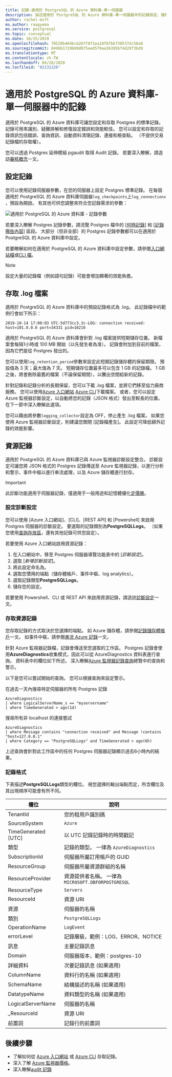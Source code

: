 ```yaml
---
title: 記錄-適用於 PostgreSQL 的 Azure 資料庫-單一伺服器
description: 描述適用於 PostgreSQL 的 Azure 資料庫-單一伺服器中的記錄設定、儲存和分析
author: rachel-msft
ms.author: raagyema
ms.service: postgresql
ms.topic: conceptual
ms.date: 10/25/2019
ms.openlocfilehash: 70520b464bcb26ff8f1ea10f87bbf30537dc58a0
ms.sourcegitcommit: 849bb1729b89d075eed579aa36395bf4d29f3bd9
ms.translationtype: MT
ms.contentlocale: zh-TW
ms.lasthandoff: 04/28/2020
ms.locfileid: "82131226"
---
```

# <a name="logs-in-azure-database-for-postgresql---single-server"></a>適用於 PostgreSQL 的 Azure 資料庫-單一伺服器中的記錄

適用於 PostgreSQL 的 Azure 資料庫可讓您設定和存取 Postgres 的標準記錄。 記錄可用來識別、疑難排解和修復設定錯誤和效能較佳。 您可以設定和存取的記錄資訊包括錯誤、查詢資訊、自動資料清理記錄、連接和檢查點。 （不提供交易記錄檔的存取權）。

您可以透過 Postgres 延伸模組 pgaudit 取得 Audit 記錄。 若要深入瞭解，請造訪[審核概念](concepts-audit.md)一文。


## <a name="configure-logging"></a>設定記錄 
您可以使用記錄伺服器參數，在您的伺服器上設定 Postgres 標準記錄。 在每個適用於 PostgreSQL 的 Azure 資料庫伺服器`log_checkpoints`上`log_connections` ，預設為開啟。 有其他可供您調整來符合您記錄需求的參數： 

![適用於 PostgreSQL 的 Azure 資料庫 - 記錄參數](./media/concepts-server-logs/log-parameters.png)

若要深入瞭解 Postgres 記錄參數，請流覽 Postgres 檔中的 [[何時記錄](https://www.postgresql.org/docs/current/runtime-config-logging.html#RUNTIME-CONFIG-LOGGING-WHEN)] 和 [[記錄哪些內容](https://www.postgresql.org/docs/current/runtime-config-logging.html#RUNTIME-CONFIG-LOGGING-WHAT)] 區段。 大部分（但非全部）的 Postgres 記錄參數都可以在適用於 PostgreSQL 的 Azure 資料庫中設定。

若要瞭解如何在適用於 PostgreSQL 的 Azure 資料庫中設定參數，請參閱[入口網站檔](howto-configure-server-parameters-using-portal.md)或[CLI 檔](howto-configure-server-parameters-using-cli.md)。 

> [!NOTE]
> 設定大量的記錄檔（例如語句記錄）可能會增加顯著的效能負擔。 

## <a name="access-log-files"></a>存取 .log 檔案
適用於 PostgreSQL 的 Azure 資料庫中的預設記錄格式為 .log。 此記錄檔中的範例行會如下所示：

```
2019-10-14 17:00:03 UTC-5d773cc3.3c-LOG: connection received: host=101.0.0.6 port=34331 pid=16216
```

適用於 PostgreSQL 的 Azure 資料庫會針對 .log 檔案提供短期儲存位置。 新檔案會每隔1小時或 100 MB 開始（以先發生者為准）。 記錄會附加到目前的檔案，因為它們是從 Postgres 發出的。  

您可以使用`log_retention_period`參數來設定此短期記錄儲存體的保留期限。 預設值為 3 天；最大值為 7 天。 短期儲存位置最多可以包含 1 GB 的記錄檔。 1 GB 之後，將會刪除最舊的檔案（不論保留期間），以騰出空間給新的記錄。 

針對記錄和記錄分析的長期保留，您可以下載 .log 檔案，並將它們移至協力廠商服務。 您可以使用[Azure 入口網站](howto-configure-server-logs-in-portal.md) [Azure CLI](howto-configure-server-logs-using-cli.md)下載檔案。 或者，您可以設定 Azure 監視器診斷設定，以自動將您的記錄（JSON 格式）發出至較長的位置。 在下一節中深入瞭解此選項。 

您可以藉由將參數`logging_collector`設定為 OFF，停止產生 .log 檔案。 如果您使用 Azure 監視器診斷設定，則建議您關閉 [記錄檔產生]。 此設定可降低額外記錄的效能影響。

## <a name="resource-logs"></a>資源記錄

適用於 PostgreSQL 的 Azure 資料庫已與 Azure 監視器診斷設定整合。 診斷設定可讓您將 JSON 格式的 Postgres 記錄傳送至 Azure 監視器記錄，以進行分析和警示、事件中樞以進行串流處理，以及 Azure 儲存體進行封存。 

> [!IMPORTANT]
> 此診斷功能適用于伺服器記錄，僅適用于一般用途和記憶體優化[定價層](concepts-pricing-tiers.md)。


### <a name="configure-diagnostic-settings"></a>設定診斷設定

您可以使用 [Azure 入口網站]、[CLI]、[REST API] 和 [Powershell] 來啟用 Postgres 伺服器的診斷設定。 要選取的記錄類別為**PostgreSQLLogs**。 （如果您使用[查詢存放區](concepts-query-store.md)，還有其他記錄可供您設定）。

若要使用 Azure 入口網站啟用資源記錄：

   1. 在入口網站中，移至 Postgres 伺服器導覽功能表中的 [*診斷設定*]。
   2. 選取 [*新增診斷設定*]。
   3. 將此設定命名為。 
   4. 選取您慣用的端點（儲存體帳戶、事件中樞、log analytics）。 
   5. 選取記錄類型**PostgreSQLLogs**。
   7. 儲存您的設定。

若要使用 Powershell、CLI 或 REST API 來啟用資源記錄，請造訪[診斷設定](../azure-monitor/platform/diagnostic-settings.md)一文。

### <a name="access-resource-logs"></a>存取資源記錄

您存取記錄的方式取決於您選擇的端點。 如 Azure 儲存體，請參閱[記錄儲存體帳戶](../azure-monitor/platform/resource-logs-collect-storage.md)一文。 如事件中樞，請參閱[串流 Azure 記錄](../azure-monitor/platform/resource-logs-stream-event-hubs.md)一文。

針對 Azure 監視器記錄檔，記錄會傳送至您選取的工作區。 Postgres 記錄會使用**AzureDiagnostics**收集模式，因此可以從 AzureDiagnostics 資料表進行查詢。 資料表中的欄位如下所述。 深入瞭解[Azure 監視器記錄查詢](../azure-monitor/log-query/log-query-overview.md)總覽中的查詢和警示。

以下是您可以嘗試開始的查詢。 您可以根據查詢來設定警示。

在過去一天內搜尋特定伺服器的所有 Postgres 記錄
```
AzureDiagnostics
| where LogicalServerName_s == "myservername"
| where TimeGenerated > ago(1d) 
```

搜尋所有非 localhost 的連接嘗試
```
AzureDiagnostics
| where Message contains "connection received" and Message !contains "host=127.0.0.1"
| where Category == "PostgreSQLLogs" and TimeGenerated > ago(6h)
```
上述查詢會針對此工作區中的任何 Postgres 伺服器記錄顯示過去6小時內的結果。

### <a name="log-format"></a>記錄格式

下表描述**PostgreSQLLogs**類型的欄位。 視您選擇的輸出端點而定，所含欄位及其出現順序可能會有所不同。 

|**欄位** | **說明** |
|---|---|
| TenantId | 您的租用戶識別碼 |
| SourceSystem | `Azure` |
| TimeGenerated [UTC] | 以 UTC 記錄記錄時的時間戳記 |
| 類型 | 記錄的類型。 一律為 `AzureDiagnostics` |
| SubscriptionId | 伺服器所屬訂用帳戶的 GUID |
| ResourceGroup | 伺服器所屬資源群組的名稱 |
| ResourceProvider | 資源提供者名稱。 一律為 `MICROSOFT.DBFORPOSTGRESQL` |
| ResourceType | `Servers` |
| ResourceId | 資源 URI |
| 資源 | 伺服器的名稱 |
| 類別 | `PostgreSQLLogs` |
| OperationName | `LogEvent` |
| errorLevel | 記錄層級，範例：LOG、ERROR、NOTICE |
| 訊息 | 主要記錄訊息 | 
| Domain | 伺服器版本，範例：postgres-10 |
| 詳細資料 | 次要記錄訊息 (如果適用) |
| ColumnName | 資料行的名稱 (如果適用) |
| SchemaName | 結構描述的名稱 (如果適用) |
| DatatypeName | 資料類型的名稱 (如果適用) |
| LogicalServerName | 伺服器的名稱 | 
| _ResourceId | 資源 URI |
| 前置詞 | 記錄行的前置詞 |


## <a name="next-steps"></a>後續步驟
- 了解如何從 [Azure 入口網站](howto-configure-server-logs-in-portal.md) 或 [Azure CLI](howto-configure-server-logs-using-cli.md) 存取記錄。
- 深入了解 [Azure 監視器價格](https://azure.microsoft.com/pricing/details/monitor/)。
- 深入瞭解[audit 記錄](concepts-audit.md)
